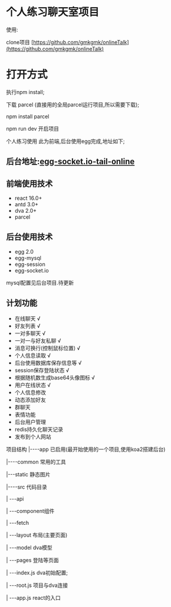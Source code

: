 # 个人练习聊天室项目

使用:

clone项目
[https://github.com/gmkgmk/onlineTalk](https://github.com/gmkgmk/onlineTalk)

# 打开方式

执行npm install;

下载 parcel (直接用的全局parcel运行项目,所以需要下载);

npm install parcel

npm run dev 开启项目

个人练习使用
此为前端,后台使用egg完成,地址如下;

## 后台地址:[egg-socket.io-tail-online](https://github.com/gmkgmk/egg-socket.io-tail-online)

## 前端使用技术

* react 16.0+
* antd 3.0+
* dva 2.0+
* parcel

## 后台使用技术

* egg 2.0
* egg-mysql
* egg-session
* egg-socket.io

mysql配置见后台项目.待更新

## 计划功能

* 在线聊天 √
* 好友列表 √
* 一对多聊天 √
* 一对一与好友私聊 √
* 消息可换行(控制鼠标位置) √
* 个人信息读取 √
* 后台使用数据库保存信息等 √
* session保存登陆状态 √
* 根据随机数生成base64头像图标 √
* 用户在线状态 √
* 个人信息修改
* 动态添加好友
* 群聊天
* 表情功能
* 后台用户管理
* redis持久化聊天记录
* 发布到个人网站

项目结构
|----app 已启用(最开始使用的一个项目,使用koa2搭建后台)

|----common 常用的工具

|---static 静态图片

|----src 代码目录

|  ---api

|  ---component组件

|  ---fetch

|  ---layout 布局(主要页面)

|  ---model dva模型

|  ---pages 登陆等页面

|  ---index.js dva初始配置;

|  ---root.js 项目与dva连接

|  ---app.js react的入口
